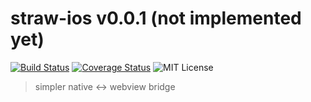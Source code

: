 # straw-ios v0.0.1 (not implemented yet)

[![Build Status](https://travis-ci.org/strawjs/straw-ios.svg)](https://travis-ci.org/strawjs/straw-ios)
[![Coverage Status](https://coveralls.io/repos/strawjs/straw-ios/badge.png)](https://coveralls.io/r/strawjs/straw-ios) ![MIT License](http://img.shields.io/badge/License-MIT-red.svg)

> simpler native <-> webview bridge
